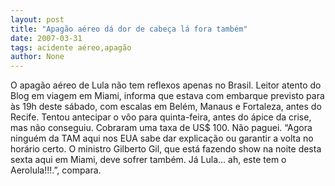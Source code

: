 ```yaml
---
layout: post
title: "Apagão aéreo dá dor de cabeça lá fora também"
date: 2007-03-31
tags: acidente aéreo,apagão
author: None
---
```

O apagão aéreo de Lula não tem reflexos apenas no Brasil. 
Leitor atento do Blog em viagem em Miami, informa que estava com embarque previsto para às 19h deste sábado, com escalas em Belém, Manaus e Fortaleza, antes do Recife. 
Tentou antecipar o vôo para quinta-feira, antes do ápice da crise, mas não conseguiu. 
Cobraram uma taxa de US$ 100. Não paguei. 
“Agora ninguém da TAM aqui nos EUA sabe dar explicação ou garantir a volta no horário certo. O ministro Gilberto Gil, que está fazendo show na noite desta sexta aqui em Miami, deve sofrer também. Já Lula... ah, este tem o Aerolula!!!.”, compara. 
